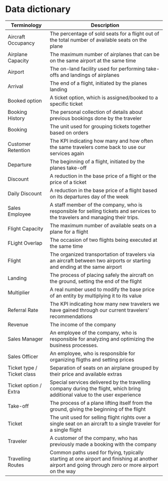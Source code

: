# Data dictionary

| Terminology  | Description |
| ------------- | ------------- |
| Aircraft Occupancy| The percentage of sold seats for a flight out of the total number of available seats on the plane|
| Airplane Capacity| The maximum number of airplanes that can be on the same airport at the same time|
| Airport| The on-land facility used for performing take-offs and landings of airplanes|
| Arrival| The end of a flight, initiated by the planes landing|
| Booked option| A ticket option, which is assigned/booked to a specific ticket|
| Booking History| The personal collection of details about previous bookings done by the traveler|
| Booking| The unit used for grouping tickets together based on orders|
| Customer Retention| The KPI indicating how many and how often the same travelers come back to use our services again|
| Departure| The beginning of a flight, initiated by the planes take-off|
| Discount| A reduction in the base price of a flight or the price of a ticket|
| Daily Discount| A reduction in the base price of a flight based on its departures day of the week|
| Sales Employee  | A staff member of the company, who is responsible for selling tickets and services to the travelers and managing their trips.  |
| Flight Capacity| The maximum number of available seats on a plane for a flight|
| FLight Overlap| The occasion of two flights being executed at the same time|
| Flight| The organized transportation of travelers via an aircraft between two airports or starting and ending at the same airport|
| Landing| The process of placing safely the aircraft on the ground, setting the end of the flight|
| Multiplier | A real number used to modify the base price of an entity by multiplying it to its value| 
| Referral Rate| The KPI indicating how many new travelers we have gained through our current travelers' recommendations|
| Revenue| The income of the company|
| Sales Manager  | An employee of the company, who is responsible for analyzing and optimizing the business processes.  |
| Sales Officer| An employee, who is responsible for organizing fligths and setting prices|
| Ticket type / Ticket class| Separation of seats on an airplane grouped by their price and available extras|
| Ticket option / Extra| Special services delivered by the travelling company during the flight, which bring additional value to the user experience|
| Take-off| The process of a plane lifting itself from the ground, giving the beginning of the flight|
| Ticket| The unit used for selling flight rights over a single seat on an aircraft to a single traveler for a single flight|
| Traveler| A customer of the company, who has previously made a booking with the company|
| Travelling Routes| Common paths used for flying, typically starting at one airport and finishing at another airport and going through zero or more airport on the way |
